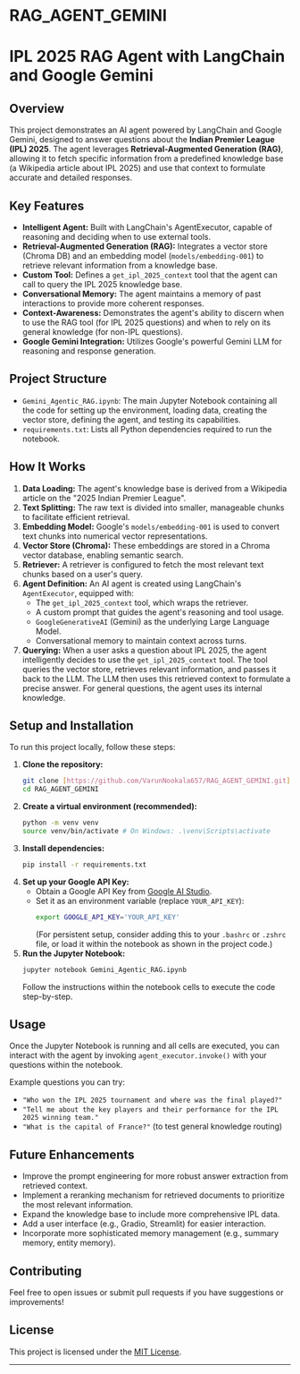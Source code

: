 # RAG_AGENT_GEMINI

# IPL 2025 RAG Agent with LangChain and Google Gemini

## Overview

This project demonstrates an AI agent powered by LangChain and Google Gemini, designed to answer questions about the **Indian Premier League (IPL) 2025**. The agent leverages **Retrieval-Augmented Generation (RAG)**, allowing it to fetch specific information from a predefined knowledge base (a Wikipedia article about IPL 2025) and use that context to formulate accurate and detailed responses.

## Key Features

* **Intelligent Agent:** Built with LangChain's AgentExecutor, capable of reasoning and deciding when to use external tools.
* **Retrieval-Augmented Generation (RAG):** Integrates a vector store (Chroma DB) and an embedding model (`models/embedding-001`) to retrieve relevant information from a knowledge base.
* **Custom Tool:** Defines a `get_ipl_2025_context` tool that the agent can call to query the IPL 2025 knowledge base.
* **Conversational Memory:** The agent maintains a memory of past interactions to provide more coherent responses.
* **Context-Awareness:** Demonstrates the agent's ability to discern when to use the RAG tool (for IPL 2025 questions) and when to rely on its general knowledge (for non-IPL questions).
* **Google Gemini Integration:** Utilizes Google's powerful Gemini LLM for reasoning and response generation.

## Project Structure

* `Gemini_Agentic_RAG.ipynb`: The main Jupyter Notebook containing all the code for setting up the environment, loading data, creating the vector store, defining the agent, and testing its capabilities.
* `requirements.txt`: Lists all Python dependencies required to run the notebook.

## How It Works

1.  **Data Loading:** The agent's knowledge base is derived from a Wikipedia article on the "2025 Indian Premier League".
2.  **Text Splitting:** The raw text is divided into smaller, manageable chunks to facilitate efficient retrieval.
3.  **Embedding Model:** Google's `models/embedding-001` is used to convert text chunks into numerical vector representations.
4.  **Vector Store (Chroma):** These embeddings are stored in a Chroma vector database, enabling semantic search.
5.  **Retriever:** A retriever is configured to fetch the most relevant text chunks based on a user's query.
6.  **Agent Definition:** An AI agent is created using LangChain's `AgentExecutor`, equipped with:
    * The `get_ipl_2025_context` tool, which wraps the retriever.
    * A custom prompt that guides the agent's reasoning and tool usage.
    * `GoogleGenerativeAI` (Gemini) as the underlying Large Language Model.
    * Conversational memory to maintain context across turns.
7.  **Querying:** When a user asks a question about IPL 2025, the agent intelligently decides to use the `get_ipl_2025_context` tool. The tool queries the vector store, retrieves relevant information, and passes it back to the LLM. The LLM then uses this retrieved context to formulate a precise answer. For general questions, the agent uses its internal knowledge.

## Setup and Installation

To run this project locally, follow these steps:

1. **Clone the repository:**
    ```bash
    git clone [https://github.com/VarunNookala657/RAG_AGENT_GEMINI.git](https://github.com/VarunNookala657/RAG_AGENT_GEMINI.git)
    cd RAG_AGENT_GEMINI
    ```
2.  **Create a virtual environment (recommended):**
    ```bash
    python -m venv venv
    source venv/bin/activate # On Windows: .\venv\Scripts\activate
    ```
3.  **Install dependencies:**
    ```bash
    pip install -r requirements.txt
    ```
4.  **Set up your Google API Key:**
    * Obtain a Google API Key from [Google AI Studio](https://aistudio.google.com/app/apikey).
    * Set it as an environment variable (replace `YOUR_API_KEY`):
        ```bash
        export GOOGLE_API_KEY='YOUR_API_KEY'
        ```
        (For persistent setup, consider adding this to your `.bashrc` or `.zshrc` file, or load it within the notebook as shown in the project code.)
5.  **Run the Jupyter Notebook:**
    ```bash
    jupyter notebook Gemini_Agentic_RAG.ipynb
    ```
    Follow the instructions within the notebook cells to execute the code step-by-step.

## Usage

Once the Jupyter Notebook is running and all cells are executed, you can interact with the agent by invoking `agent_executor.invoke()` with your questions within the notebook.

Example questions you can try:

* `"Who won the IPL 2025 tournament and where was the final played?"`
* `"Tell me about the key players and their performance for the IPL 2025 winning team."`
* `"What is the capital of France?"` (to test general knowledge routing)

## Future Enhancements

* Improve the prompt engineering for more robust answer extraction from retrieved context.
* Implement a reranking mechanism for retrieved documents to prioritize the most relevant information.
* Expand the knowledge base to include more comprehensive IPL data.
* Add a user interface (e.g., Gradio, Streamlit) for easier interaction.
* Incorporate more sophisticated memory management (e.g., summary memory, entity memory).

## Contributing

Feel free to open issues or submit pull requests if you have suggestions or improvements!

## License

This project is licensed under the [MIT License](LICENSE).

---
